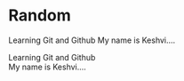 # Random
Learning Git and Github
My name is Keshvi....







Learning Git and Github
<br>
My name is Keshvi....
